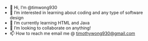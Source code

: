 - 👋 Hi, I’m @timwong930
- 👀 I’m interested in learning about coding and any type of software design
- 🌱 I’m currently learning HTML and Java
- 💞️ I’m looking to collaborate on anything!
- 📫 How to reach me email me @ timothywong930@gmail.com

<!---
timwong930/timwong930 is a ✨ special ✨ repository because its `README.md` (this file) appears on your GitHub profile.
You can click the Preview link to take a look at your changes.
--->
